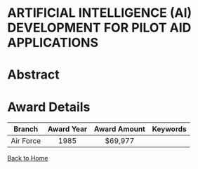 
ARTIFICIAL INTELLIGENCE (AI) DEVELOPMENT FOR PILOT AID APPLICATIONS
===================================================================

# Abstract


  

# Award Details

|Branch|Award Year|Award Amount|Keywords|
| :---: | :---: | :---: | :---: |
|Air Force|1985|$69,977||
  
  


[Back to Home](https://github.com/chrischow/dod_sbir_awards/CC/#700)